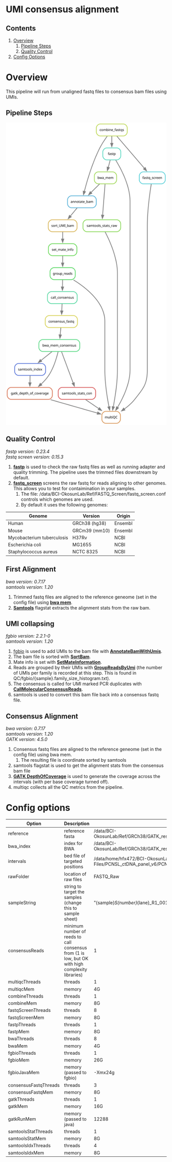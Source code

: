 # UMI consensus alignment

## Contents
1. [Overview](#overview)
   1. [Pipeline Steps](#pipeline-steps)
   2. [Quality Control](#quality-control)
2. [Config Options](#config-options)

# Overview

This pipeline will run from unaligned fastq files to consensus bam files using UMIs.

## Pipeline Steps

![Rulegraph for UMI consensus alignment](Alignment.With.UMI.Collapsing.svg)

## Quality Control

*fastp version: 0.23.4*\
*fastq screen version: 0.15.3*

1. **[fastp](https://github.com/OpenGene/fastp)** is used to check the raw fastq files as well as running adapter and quality trimming. The pipeline uses the trimmed files downstream by default.
2. **[fastq_screen](https://www.bioinformatics.babraham.ac.uk/projects/fastq_screen/)** screens the raw fastq for reads aligning to other genomes. This allows you to test for contaimination in your samples.
	1. The file: /data/BCI-OkosunLab/Ref/FASTQ_Screen/fastq_screen.conf controls which genomes are used.
	2. By default it uses the following genomes:

Genome | Version | Origin
--- | --- | ---
Human | GRCh38 (hg38) | Ensembl
Mouse | GRCm39 (mm10) | Ensembl
Mycobacterium tuberculosis | H37Rv | NCBI
Escherichia coli | MG1655 | NCBI
Staphylococcus aureus | NCTC 8325 | NCBI

## First Alignment

*bwa version: 0.7.17*\
*samtools version: 1.20*

1. Trimmed fastq files are aligned to the reference geneome (set in the config file) using [**bwa mem**](https://github.com/lh3/bwa).
2. [**Samtools**](http://www.htslib.org/) flagstat extracts the alignment stats from the raw bam.

## UMI collapsing

*fgbio version: 2.2.1-0*\
*samtools version: 1.20*

1. [fgbio](https://github.com/fulcrumgenomics/fgbio) is used to add UMIs to the bam file with [**AnnotateBamWithUmis**](http://fulcrumgenomics.github.io/fgbio/tools/latest/AnnotateBamWithUmis.html).
2. The bam file is sorted with [**SortBam**](http://fulcrumgenomics.github.io/fgbio/tools/latest/SortBam.html).
3. Mate info is set with [**SetMateInformation**](http://fulcrumgenomics.github.io/fgbio/tools/latest/SetMateInformation.html).
4. Reads are grouped by their UMIs with [**GroupReadsByUmi**](http://fulcrumgenomics.github.io/fgbio/tools/latest/GroupReadsByUmi.html) (the number of UMIs per family is recorded at this step. This is found in QC/fgbio/{sample}.family_size_histogram.txt). 
5. The consensus is called for UMI marked PCR duplicates with [**CallMolecularConsensusReads**](http://fulcrumgenomics.github.io/fgbio/tools/latest/CallMolecularConsensusReads.html).
6. samtools is used to convert this bam file back into a consensus fastq file.

## Consensus Alignment

*bwa version: 0.7.17*\
*samtools version: 1.20*\
*GATK version: 4.5.0*

1. Consensus fastq files are aligned to the reference geneome (set in the config file) using bwa mem.
   1. The resulting file is coordinate sorted by samtools
2. samtools flagstat is used to get the alignment stats from the consensus bam file
3. **[GATK DepthOfCoverage](https://gatk.broadinstitute.org/hc/en-us/articles/21905133224859-DepthOfCoverage-BETA)** is used to generate the coverage across the intervals (with per base coverage turned off).
4. multiqc collects all the QC metrics from the pipeline.

# Config options

Option | Description | Default| Notes
--- | --- | --- | ---
reference | reference fasta | /data/BCI-OkosunLab/Ref/GRCh38/GATK_resource_bundle/Homo_sapiens_assembly38.fasta |
bwa_index | index for BWA | /data/BCI-OkosunLab/Ref/GRCh38/GATK_resource_bundle/Homo_sapiens_assembly38.fasta |
intervals | bed file of targeted positions | /data/home/hfx472/BCI-OkosunLab/Ed/Ref/Bed-Files/PCNSL_ctDNA_panel_v6/PCNSL_ctDNA_panel_v6_covered.bed |
rawFolder | location of raw files | FASTQ_Raw |
sampleString | string to target the samples (change this to sample sheet) | "{sample}_S{number}_{lane}_R1_001.fastq.gz" |
consensusReads | minimum number of reeds to call consensus from (1 is low, but OK with high complexity libraries) | 1 |
multiqcThreads | threads | 1 |
multiqcMem | memory | 4G |
combineThreads | threads | 1 |
combineMem | memory | 8G |
fastqScreenThreads | threads | 8 |
fastqScreenMem | memory | 8G |
fastpThreads | threads | 1 |
fastpMem | memory | 8G |
bwaThreads | threads | 8 |
bwaMem | memory | 4G |
fgbioThreads | threads | 1 |
fgbioMem | memory | 26G |
fgbioJavaMem | memory (passed to fgbio) | -Xmx24g |
consensusFastqThreads | threads | 3 |
consensusFastqMem | memory | 8G |
gatkThreads | threads | 1 |
gatkMem | memory | 16G |
gatkRunMem | memory (passed to java) | 12288 |
samtoolsStatThreads | threads | 1 |
samtoolsStatMem | memory | 8G |
samtoolsIdxThreads | threads | 4 |
samtoolsIdxMem | memory | 8G |



